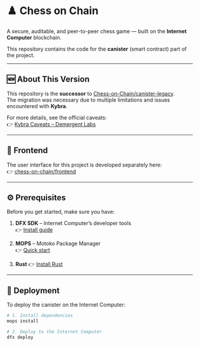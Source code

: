 # ♟️ Chess on Chain

A secure, auditable, and peer-to-peer chess game — built on the **Internet Computer** blockchain.

This repository contains the code for the **canister** (smart contract) part of the project.

---

## 🆕 About This Version

This repository is the **successor** to [Chess-on-Chain/canister-legacy](https://github.com/Chess-on-Chain/canister-legacy).  
The migration was necessary due to multiple limitations and issues encountered with **Kybra**.  

For more details, see the official caveats:  
👉 [Kybra Caveats – Demergent Labs](https://demergent-labs.github.io/kybra/caveats.html)

---

## 🎨 Frontend

The user interface for this project is developed separately here:  
👉 [chess-on-chain/frontend](https://github.com/chess-on-chain/frontend)

---

## ⚙️ Prerequisites

Before you get started, make sure you have:

1. **DFX SDK** – Internet Computer’s developer tools  
   👉 [Install guide](https://internetcomputer.org/docs/building-apps/getting-started/install)

2. **MOPS** – Motoko Package Manager  
   👉 [Quick start](https://docs.mops.one/quick-start)

3. **Rust**
   👉 [Install Rust](https://www.rust-lang.org/tools/install)

---

## 🚀 Deployment

To deploy the canister on the Internet Computer:

```bash
# 1. Install dependencies
mops install

# 2. Deploy to the Internet Computer
dfx deploy
